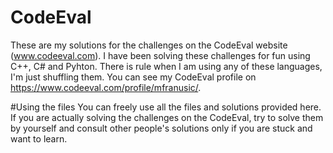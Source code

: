 # CodeEval
These are my solutions for the challenges on the CodeEval website (www.codeeval.com).
I have been solving these challenges for fun using C++, C# and Pyhton. There is rule when I am using any of these languages,
I'm just shuffling them.
You can see my CodeEval profile on https://www.codeeval.com/profile/mfranusic/.

#Using the files
You can freely use all the files and solutions provided here. If you are actually solving the challenges on the CodeEval,
try to solve them by yourself and consult other people's solutions only if you are stuck and want to learn.
